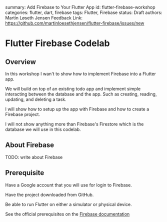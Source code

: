 summary: Add Firebase to Your Flutter App
id: flutter-firebase-workshop
categories: flutter, dart, firebase
tags: Flutter, Firebase
status: Draft
authors: Martin Løseth Jensen
Feedback Link: https://github.com/martinloesethjensen/flutter-firebase/issues/new

# Flutter Firebase Codelab

## Overview

In this workshop I wan't to show how to implement Firebase into a Flutter app.

We will build on top of an existing todo app and implement simple interacting between the database and the app. Such as creating, reading, updating, and deleting a task.

I will show how to setup up the app with Firebase and how to create a Firebase project.

I will not show anything more than Firebase's Firestore which is the database we will use in this codelab.

## About Firebase

TODO: write about Firebase

## Prerequisite

Have a Google account that you will use for login to Firebase.

Have the project downloaded from GitHub.

Be able to run Flutter on either a simulator or physical device.

See the official prerequisites on the [Firebase documentation](https://firebase.google.com/docs/flutter/setup#prerequisites) 

